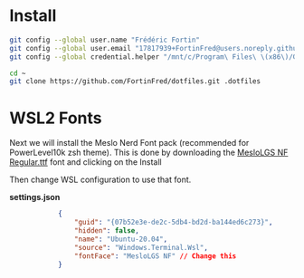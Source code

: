 # Install
```sh
git config --global user.name "Frédéric Fortin"
git config --global user.email "17817939+FortinFred@users.noreply.github.com"
git config --global credential.helper "/mnt/c/Program\ Files\ \(x86\)/Git\ Credential\ Manager/git-credential-manager.exe"

cd ~
git clone https://github.com/FortinFred/dotfiles.git .dotfiles
```
# WSL2 Fonts

Next we will install the Meslo Nerd Font pack (recommended for PowerLevel10k zsh theme). This is done by downloading the [MesloLGS NF Regular.ttf](https://github.com/romkatv/dotfiles-public/raw/master/.local/share/fonts/NerdFonts/MesloLGS%20NF%20Regular.ttf) font and clicking on the Install


Then change WSL configuration to use that font.

**settings.json**
```json
            {
                "guid": "{07b52e3e-de2c-5db4-bd2d-ba144ed6c273}",
                "hidden": false,
                "name": "Ubuntu-20.04",
                "source": "Windows.Terminal.Wsl",
                "fontFace": "MesloLGS NF" // Change this
            }
```